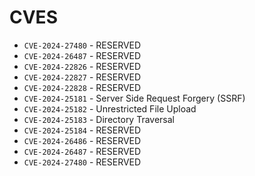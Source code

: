 # CVES

* `CVE-2024-27480` - RESERVED
* `CVE-2024-26487` - RESERVED
* `CVE-2024-22826` - RESERVED
* `CVE-2024-22827` - RESERVED
* `CVE-2024-22828` - RESERVED
* `CVE-2024-25181` - Server Side Request Forgery (SSRF)
* `CVE-2024-25182` - Unrestricted File Upload
* `CVE-2024-25183` - Directory Traversal
* `CVE-2024-25184` - RESERVED
* `CVE-2024-26486` - RESERVED
* `CVE-2024-26487` - RESERVED
* `CVE-2024-27480` - RESERVED